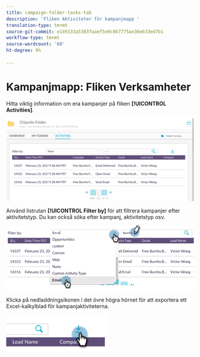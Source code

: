 ```yaml
---
title: campaign-folder-tasks-tab
description: 'Fliken Aktiviteter för kampanjmapp '
translation-type: tm+mt
source-git-commit: e149133a5383faaef5e9c9b7775ae36e633ed7b1
workflow-type: tm+mt
source-wordcount: '60'
ht-degree: 0%

---
```



# Kampanjmapp: Fliken Verksamheter

Hitta viktig information om era kampanjer på fliken **[!UICONTROL Activities]**.

![Bild ett](/help/sky/assets/campaign-folders/campaign-folder-activities-tab/campaign-folder-activities-tab-1.png)

Använd listrutan **[!UICONTROL Filter by]** för att filtrera kampanjer efter aktivitetstyp. Du kan också söka efter kampanj, aktivitetstyp osv.

![Bild två](/help/sky/assets/campaign-folders/campaign-folder-activities-tab/campaign-folder-activities-tab-2.png)

Klicka på nedladdningsikonen i det övre högra hörnet för att exportera ett Excel-kalkylblad för kampanjaktiviteterna.

![Bild tre](/help/sky/assets/campaign-folders/campaign-folder-activities-tab/campaign-folder-activities-tab-3.png)
